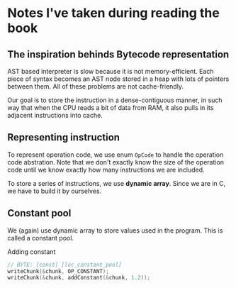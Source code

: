 # Notes I've taken during reading the book
## The inspiration behinds Bytecode representation
AST based interpreter is slow because it is not memory-efficient. Each piece of syntax becomes an AST node stored in a heap with lots of pointers between them. All of these problems are not cache-friendly.

Our goal is to store the instruction in a dense-contiguous manner, in such way that when the CPU reads a bit of data from RAM, it also pulls in its adjacent instructions into cache. 

## Representing instruction
To represent operation code, we use enum `OpCode` to handle the operation code abstration. Note that we don't exactly know the size of the operation code until we know exactly how many instructions we are included.

To store a series of instructions, we use **dynamic array**. Since we are in C, we have to build it by ourselves.  

## Constant pool
We (again) use dynamic array to store values used in the program. This is called a constant pool.

Adding constant
```C
// BYTE: [const] [loc_constant_pool]
writeChunk(&chunk, OP_CONSTANT);
writeChunk(&chunk, addConstant(&chunk, 1.2));
```